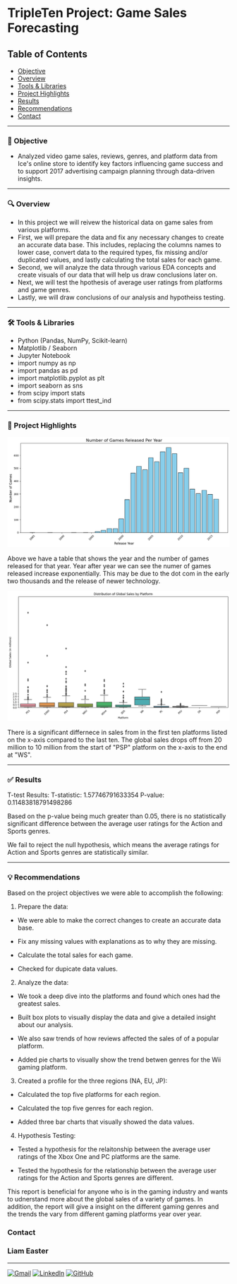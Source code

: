 # TripleTen Project: Game Sales Forecasting 

## Table of Contents

- [Objective](#objective)
- [Overview](#overview)
- [Tools & Libraries](#tools&libraries)
- [Project Highlights](#projecthighlights)
- [Results](#results)
- [Recommendations](#recommendations)
- [Contact](#contact)
---

### 📝 Objective 
- Analyzed video game sales, reviews, genres, and platform data from Ice's online store to identify key factors influencing game success and to support 2017 advertising campaign planning through data-driven insights.
---

### 🔍 Overview
- In this project we will reivew the historical data on game sales from various platforms. 
- First, we will prepare the data and fix any necessary changes to create an accurate data base. This includes, replacing the columns names to lower case, convert data to the required types, fix missing and/or duplicated values, and lastly calculating the total sales for each game. 
- Second, we will analyze the data through various EDA concepts and create visuals of our data that will help us draw conclusions later on. 
- Next, we will test the hpothesis of average user ratings from platforms and game genres. 
- Lastly, we will draw conclusions of our analysis and hypotheiss testing. 

---

### 🛠️ Tools & Libraries

- Python (Pandas, NumPy, Scikit-learn)
- Matplotlib / Seaborn
- Jupyter Notebook
- import numpy as np
- import pandas as pd
- import matplotlib.pyplot as plt
- import seaborn as sns
- from scipy import stats
- from scipy.stats import ttest_ind

---

### 📸 Project Highlights


![number of games released per year](image.png)

Above we have a table that shows the year and the number of games released for that year. Year after year we can see the numer of games released increase exponentially. This may be due to the dot com in the early two thousands and the release of newer technology. 

![distribution of global sales by platform](image-1.png)

There is a significant differnece in sales from in the first ten platforms listed on the x-axis compared to the last ten. The global sales drops off from 20 million to 10 million from the start of "PSP" platform on the x-axis to the end at "WS". 

---

### ✅ Results

T-test Results:
T-statistic: 1.57746791633354
P-value: 0.11483818791498286

Based on the p-value being much greater than 0.05, there is no statistically significant difference between the average user ratings for the Action and Sports genres.

We fail to reject the null hypothesis, which means the average ratings for Action and Sports genres are statistically similar.

---

### 💡 Recommendations

Based on the project objectives we were able to accomplish the following: 
    
1. Prepare the data:

- We were able to make the correct changes to create an accurate data base. 

- Fix any missing values with explanations as to why they are missing. 

- Calculate the total sales for each game. 

- Checked for dupicate data values. 

2. Analyze the data: 

- We took a deep dive into the platforms and found which ones had the greatest sales. 

- Built box plots to visually display the data and give a detailed insight about our analysis. 

- We also saw trends of how reviews affected the sales of of a popular platform. 

- Added pie charts to visually show the trend betwen genres for the Wii gaming platform. 

3. Created a profile for the three regions (NA, EU, JP): 

- Calculated the top five platforms for each region. 

- Calculated the top five genres for each region. 

- Added three bar charts that visually showed the data values. 

4. Hypothesis Testing:

- Tested a hypothesis for the relaitonship between the average user ratings of the Xbox One and PC platforms are the same. 

- Tested the hypothesis for the relationship between the average user ratings for the Action and Sports genres are different.
        
This report is beneficial for anyone who is in the gaming industry and wants to udnerstand more about the global sales of a variety of games. In addition, the report will give a insight on the different gaming genres and the trends the vary from different gaming platforms year over year. 

### Contact
### Liam Easter
---
[![Gmail](https://img.shields.io/badge/Gmail-D14836?style=for-the-badge&logo=gmail&logoColor=white)](mailto:liameaster95@gmail.com)
[![LinkedIn](https://img.shields.io/badge/LinkedIn-0077B5?style=for-the-badge&logo=linkedin&logoColor=white)](www.linkedin.com/in/liameaster95)
[![GitHub](https://img.shields.io/badge/GitHub-100000?style=for-the-badge&logo=github&logoColor=white)](https://github.com/11Liam)